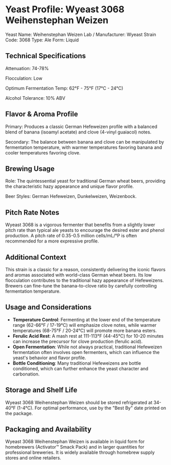 # Yeast Profile: Wyeast 3068 Weihenstephan Weizen

Yeast Name: Weihenstephan Weizen
Lab / Manufacturer: Wyeast
Strain Code: 3068
Type: Ale
Form: Liquid

## Technical Specifications

Attenuation: 74-78%

Flocculation: Low

Optimum Fermentation Temp: 62°F - 75°F (17°C - 24°C)

Alcohol Tolerance: 10% ABV

## Flavor & Aroma Profile

Primary: Produces a classic German Hefeweizen profile with a balanced blend of banana (isoamyl acetate) and clove (4-vinyl guaiacol) notes.

Secondary: The balance between banana and clove can be manipulated by fermentation temperature, with warmer temperatures favoring banana and cooler temperatures favoring clove.

## Brewing Usage

Role: The quintessential yeast for traditional German wheat beers, providing the characteristic hazy appearance and unique flavor profile.

Beer Styles: German Hefeweizen, Dunkelweizen, Weizenbock.

## Pitch Rate Notes

Wyeast 3068 is a vigorous fermenter that benefits from a slightly lower pitch rate than typical ale yeasts to encourage the desired ester and phenol production. A pitch rate of 0.35-0.5 million cells/mL/°P is often recommended for a more expressive profile.

## Additional Context

This strain is a classic for a reason, consistently delivering the iconic flavors and aromas associated with world-class German wheat beers. Its low flocculation contributes to the traditional hazy appearance of Hefeweizens. Brewers can fine-tune the banana-to-clove ratio by carefully controlling fermentation temperature.

## Usage and Considerations

* **Temperature Control**: Fermenting at the lower end of the temperature range (62-66°F / 17-19°C) will emphasize clove notes, while warmer temperatures (68-75°F / 20-24°C) will promote more banana esters.
* **Ferulic Acid Rest**: A mash rest at 111-113°F (44-45°C) for 10-20 minutes can increase the precursor for clove production (ferulic acid).
* **Open Fermentation**: While not always practical, traditional Hefeweizen fermentation often involves open fermenters, which can influence the yeast's behavior and flavor profile.
* **Bottle Conditioning**: Many traditional Hefeweizens are bottle conditioned, which can further enhance the yeast character and carbonation.

## Storage and Shelf Life

Wyeast 3068 Weihenstephan Weizen should be stored refrigerated at 34-40°F (1-4°C). For optimal performance, use by the "Best By" date printed on the package.

## Packaging and Availability

Wyeast 3068 Weihenstephan Weizen is available in liquid form for homebrewers (Activator™ Smack Pack) and in larger quantities for professional breweries. It is widely available through homebrew supply stores and online retailers.
